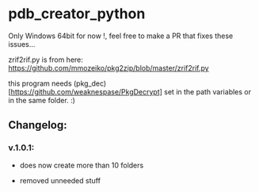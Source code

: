 # pdb_creator_python
Only Windows 64bit for now !, feel free to make a PR that fixes these issues...

zrif2rif.py is from here: https://github.com/mmozeiko/pkg2zip/blob/master/zrif2rif.py

this program needs (pkg_dec)[https://github.com/weaknespase/PkgDecrypt] set in the path variables or in the same folder.
:)

## Changelog:

### v.1.0.1:

- does now create more than 10 folders

- removed unneeded stuff